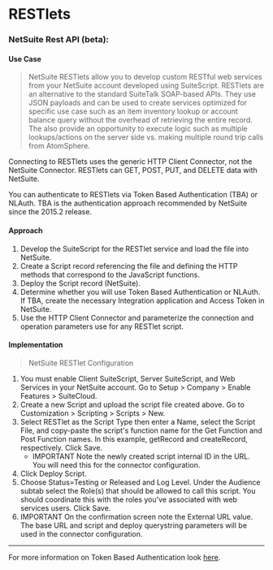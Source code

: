# RESTlets
### NetSuite Rest API (beta):
#### Use Case
> NetSuite RESTlets allow you to develop custom RESTful web services from your NetSuite account developed using SuiteScript. RESTlets are an alternative to the standard SuiteTalk SOAP-based APIs. They use JSON payloads and can be used to create services optimized for specific use case such as an item inventory lookup or account balance query without the overhead of retrieving the entire record. The also provide an opportunity to execute logic such as multiple lookups/actions on the server side vs. making multiple round trip calls from AtomSphere.

Connecting to RESTlets uses the generic HTTP Client Connector, not the NetSuite Connector. RESTlets can GET, POST, PUT, and DELETE data with NetSuite.

You can authenticate to RESTlets via Token Based Authentication (TBA) or NLAuth. TBA is the authentication approach recommended by NetSuite since the 2015.2 release.

#### Approach

1. Develop the SuiteScript for the RESTlet service and load the file into NetSuite.
2. Create a Script record referencing the file and defining the HTTP methods that correspond to the JavaScript functions.
3. Deploy the Script record (NetSuite).
4. Determine whether you will use Token Based Authentication or NLAuth. If TBA, create the necessary Integration application and Access Token in NetSuite.
5. Use the HTTP Client Connector and parameterize the connection and operation parameters use for any RESTlet script.

#### Implementation

> NetSuite RESTlet Configuration

1. You must enable Client SuiteScript, Server SuiteScript, and Web Services in your NetSuite account. Go to Setup > Company > Enable Features > SuiteCloud.
2. Create a new Script and upload the script file created above. Go to Customization > Scripting > Scripts > New.
3. Select RESTlet as the Script Type then enter a Name, select the Script File, and copy-paste the script's function name for the Get Function and Post Function names. In this example, getRecord and createRecord, respectively. Click Save.
    - IMPORTANT Note the newly created script internal ID in the URL. You will need this for the connector configuration.
4. Click Deploy Script.
5. Choose Status=Testing or Released and Log Level. Under the Audience subtab select the Role(s) that should be allowed to call this script. You should coordinate this with the roles you've associated with web services users. Click Save.
6. IMPORTANT On the confirmation screen note the External URL value. The base URL and script and deploy querystring parameters will be used in the connector configuration.

<hr/>

For more information on Token Based Authentication look [here](../README.md#token-based-authentication-(tba)).